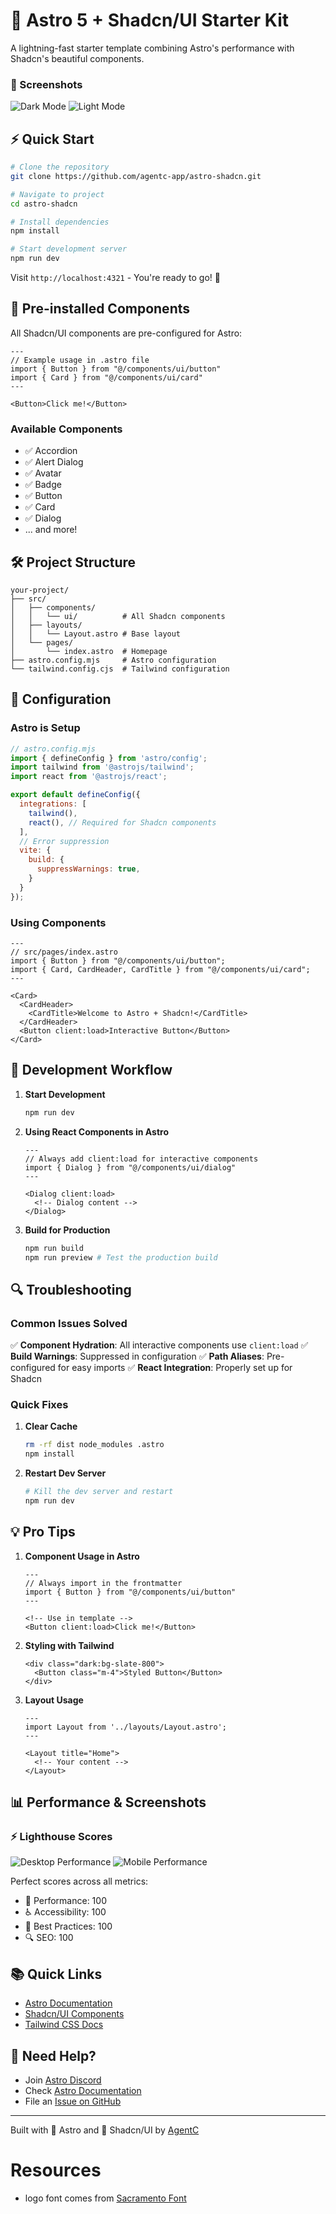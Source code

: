 # 🚀 Astro 5 + Shadcn/UI Starter Kit

A lightning-fast starter template combining Astro's performance with Shadcn's beautiful components.

### 🎨  Screenshots
![Dark Mode](https://astro-shadcn.agentc.app/screenshots/screenshot-dark.png)
![Light Mode](https://astro-shadcn.agentc.app/screenshots/screenshot-light.png)


## ⚡ Quick Start

```bash
# Clone the repository
git clone https://github.com/agentc-app/astro-shadcn.git

# Navigate to project
cd astro-shadcn

# Install dependencies
npm install

# Start development server
npm run dev
```

Visit `http://localhost:4321` - You're ready to go! 🎉

## 🎨 Pre-installed Components

All Shadcn/UI components are pre-configured for Astro:

```astro
---
// Example usage in .astro file
import { Button } from "@/components/ui/button"
import { Card } from "@/components/ui/card"
---

<Button>Click me!</Button>
```

### Available Components
- ✅ Accordion
- ✅ Alert Dialog
- ✅ Avatar
- ✅ Badge
- ✅ Button
- ✅ Card
- ✅ Dialog
- ... and more!

## 🛠️ Project Structure

```text
your-project/
├── src/
│   ├── components/
│   │   └── ui/          # All Shadcn components
│   ├── layouts/
│   │   └── Layout.astro # Base layout
│   └── pages/
│       └── index.astro  # Homepage
├── astro.config.mjs     # Astro configuration
└── tailwind.config.cjs  # Tailwind configuration
```

## 🔧 Configuration

### Astro is Setup
```js
// astro.config.mjs
import { defineConfig } from 'astro/config';
import tailwind from '@astrojs/tailwind';
import react from '@astrojs/react';

export default defineConfig({
  integrations: [
    tailwind(),
    react(), // Required for Shadcn components
  ],
  // Error suppression
  vite: {
    build: {
      suppressWarnings: true,
    }
  }
});
```

### Using Components

```astro
---
// src/pages/index.astro
import { Button } from "@/components/ui/button";
import { Card, CardHeader, CardTitle } from "@/components/ui/card";
---

<Card>
  <CardHeader>
    <CardTitle>Welcome to Astro + Shadcn!</CardTitle>
  </CardHeader>
  <Button client:load>Interactive Button</Button>
</Card>
```

## 🚀 Development Workflow

1. **Start Development**
   ```bash
   npm run dev
   ```

2. **Using React Components in Astro**
   ```astro
   ---
   // Always add client:load for interactive components
   import { Dialog } from "@/components/ui/dialog"
   ---
   
   <Dialog client:load>
     <!-- Dialog content -->
   </Dialog>
   ```

3. **Build for Production**
   ```bash
   npm run build
   npm run preview # Test the production build
   ```

## 🔍 Troubleshooting

### Common Issues Solved

✅ **Component Hydration**: All interactive components use `client:load`
✅ **Build Warnings**: Suppressed in configuration
✅ **Path Aliases**: Pre-configured for easy imports
✅ **React Integration**: Properly set up for Shadcn

### Quick Fixes

1. **Clear Cache**
   ```bash
   rm -rf dist node_modules .astro
   npm install
   ```

2. **Restart Dev Server**
   ```bash
   # Kill the dev server and restart
   npm run dev
   ```

## 💡 Pro Tips

1. **Component Usage in Astro**
   ```astro
   ---
   // Always import in the frontmatter
   import { Button } from "@/components/ui/button"
   ---
   
   <!-- Use in template -->
   <Button client:load>Click me!</Button>
   ```

2. **Styling with Tailwind**
   ```astro
   <div class="dark:bg-slate-800">
     <Button class="m-4">Styled Button</Button>
   </div>
   ```

3. **Layout Usage**
   ```astro
   ---
   import Layout from '../layouts/Layout.astro';
   ---
   
   <Layout title="Home">
     <!-- Your content -->
   </Layout>
   ```

## 📊 Performance & Screenshots

### ⚡ Lighthouse Scores
![Desktop Performance](https://astro-shadcn.agentc.app/screenshots/lighthouse-desktop.png)
![Mobile Performance](https://astro-shadcn.agentc.app/screenshots/lighthouse-mobile.png)

Perfect scores across all metrics:
- 🚀 Performance: 100
- ♿ Accessibility: 100
- 🔧 Best Practices: 100
- 🔍 SEO: 100



## 📚 Quick Links

- [Astro Documentation](https://docs.astro.build)
- [Shadcn/UI Components](https://ui.shadcn.com/docs/components/accordion)
- [Tailwind CSS Docs](https://tailwindcss.com/docs)

## 🤝 Need Help?

- Join [Astro Discord](https://astro.build/chat)
- Check [Astro Documentation](https://docs.astro.build)
- File an [Issue on GitHub](https://github.com/agentc-app/astro-shadcn/issues)

---

Built with 🚀 Astro and 🎨 Shadcn/UI by [AgentC](https://agentc.app)

# Resources

- logo font comes from [Sacramento Font](https://www.fontspace.com/sacramento-font-f15421)